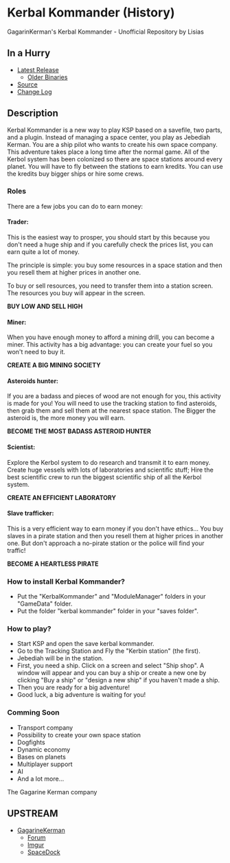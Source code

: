 # Kerbal Kommander (History)

GagarinKerman's Kerbal Kommander - Unofficial Repository by Lisias


## In a Hurry

* [Latest Release](https://github.com/net-lisias-kspu/kerbal-kommander/releases)
	* [Older Binaries](https://github.com/net-lisias-kspu/kerbal-kommander/tree/Archive)
* [Source](https://github.com/net-lisias-kspu/kerbal-kommander)
* [Change Log](./CHANGE_LOG.md)


## Description

Kerbal Kommander is a new way to play KSP based on a savefile, two parts, and a plugin. Instead of managing a space center, you play as Jebediah Kerman. You are a ship pilot who wants to create his own space company. This adventure takes place a long time after the normal game. All of the Kerbol system has been colonized so there are space stations around every planet. You will have to fly between the stations to earn kredits. You can use the kredits buy bigger ships or hire some crews.
 
### Roles

There are a few jobs you can do to earn money:

#### Trader:

This is the easiest way to prosper, you should start by this because you don't need a huge ship and if you carefully check the prices list, you can earn quite a lot of money.

The principle is simple: you buy some resources in a space station and then you resell them at higher prices in another one.

To buy or sell resources, you need to transfer them into a station screen. The resources you buy will appear in the screen.

**BUY LOW AND SELL HIGH**
 
#### Miner:

When you have enough money to afford a mining drill, you can become a miner. This activity has a big advantage: you can create your fuel so you won't need to buy it.

**CREATE A BIG MINING SOCIETY**
 
#### Asteroids hunter:

If you are a badass and pieces of wood are not enough for you, this activity is made for you! You will need to use the tracking station to find asteroids, then grab them and sell them at the nearest space station. The Bigger the asteroid is, the more money you will earn.

**BECOME THE MOST BADASS ASTEROID HUNTER**
 
#### Scientist:

Explore the Kerbol system to do research and transmit it to earn money. Create huge vessels with lots of laboratories and scientific stuff; Hire the best scientific crew to run the biggest scientific ship of all the Kerbol system.

**CREATE AN EFFICIENT LABORATORY**
 
#### Slave trafficker:

This is a very efficient way to earn money if you don't have ethics… You buy slaves in a pirate station and then you resell them at higher prices in another one. But don't approach a no-pirate station or the police will find your traffic!

**BECOME A HEARTLESS PIRATE**
 

### How to install Kerbal Kommander?

- Put the "KerbalKommander" and "ModuleManager" folders in your "GameData" folder.
- Put the folder "kerbal kommander" folder in your "saves folder".


### How to play?

- Start KSP and open the save kerbal kommander.
- Go to the Tracking Station and Fly the "Kerbin station" (the﻿ first).
- Jebediah will be in the station.
- First, you need a ship. Click on a screen and select "Ship shop". A window will appear and you can buy a ship or create a new one by clicking "Buy a ship" or "design a new ship" if you haven't made a ship.
- Then you are ready for a big adventure!
- Good luck, a big adventure is waiting for you!
 

### Comming Soon

- Transport company
- Possibility to create your own space station
- Dogfights
- Dynamic economy
- Bases on planets
- Multiplayer support
- AI
- And a lot more...

The Gagarine Kerman company


## UPSTREAM

* [GagarineKerman](https://forum.kerbalspaceprogram.com/index.php?/profile/158658-gagarinekerman/)
	+ [Forum](https://forum.kerbalspaceprogram.com/index.php?/topic/142257-12-kerbal-kommander-a-new-way-to-play-ksp/)
	+ [Imgur](https://imgur.com/a/c9WsC)
	+ [SpaceDock](https://spacedock.info/mod/781/Kerbal%20Kommander)
